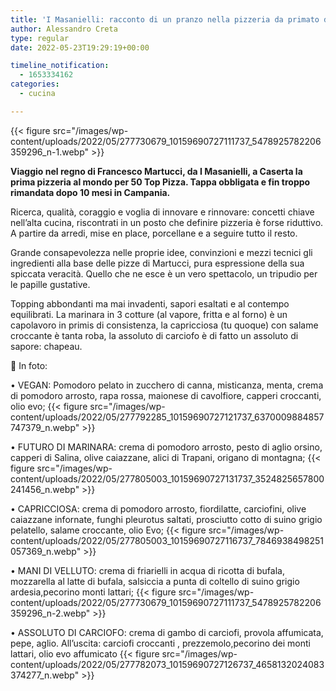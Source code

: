```yaml
---
title: 'I Masanielli: racconto di un pranzo nella pizzeria da primato di Martucci'
author: Alessandro Creta
type: regular
date: 2022-05-23T19:29:19+00:00

timeline_notification:
  - 1653334162
categories:
  - cucina

---
```


{{< figure src="/images/wp-content/uploads/2022/05/277730679_10159690727111737_5478925782206359296_n-1.webp" >}}
 

**Viaggio nel regno di Francesco Martucci, da I Masanielli, a Caserta la prima pizzeria al mondo per 50 Top Pizza. Tappa obbligata e fin troppo rimandata dopo 10 mesi in Campania.**

Ricerca, qualità, coraggio e voglia di innovare e rinnovare: concetti chiave nell’alta cucina, riscontrati in un posto che definire pizzeria è forse riduttivo. A partire da arredi, mise en place, porcellane e a seguire tutto il resto.

Grande consapevolezza nelle proprie idee, convinzioni e mezzi tecnici gli ingredienti alla base delle pizze di Martucci, pura espressione della sua spiccata veracità. Quello che ne esce è un vero spettacolo, un tripudio per le papille gustative.

Topping abbondanti ma mai invadenti, sapori esaltati e al contempo equilibrati. La marinara in 3 cotture (al vapore, fritta e al forno) è un capolavoro in primis di consistenza, la capricciosa (tu quoque) con salame croccante è tanta roba, la assoluto di carciofo è di fatto un assoluto di sapore: chapeau. 

📸 In foto: 

  
• VEGAN: Pomodoro pelato in zucchero di canna, misticanza, menta, crema di pomodoro arrosto, rapa rossa, maionese di cavolfiore, capperi croccanti, olio evo;
{{< figure src="/images/wp-content/uploads/2022/05/277792285_10159690727121737_6370009884857747379_n.webp" >}}
 

  
• FUTURO DI MARINARA: crema di pomodoro arrosto, pesto di aglio orsino, capperi di Salina, olive caiazzane, alici di Trapani, origano di montagna;
{{< figure src="/images/wp-content/uploads/2022/05/277805003_10159690727131737_3524825657800241456_n.webp" >}}
 

  
• CAPRICCIOSA: crema di pomodoro arrosto, fiordilatte, carciofini, olive caiazzane infornate, funghi pleurotus saltati, prosciutto cotto di suino grigio pelatello, salame croccante, olio Evo;
{{< figure src="/images/wp-content/uploads/2022/05/277805003_10159690727116737_7846938498251057369_n.webp" >}}
 

  
• MANI DI VELLUTO: crema di friarielli in acqua di ricotta di bufala, mozzarella al latte di bufala, salsiccia a punta di coltello di suino grigio ardesia,pecorino monti lattari;
{{< figure src="/images/wp-content/uploads/2022/05/277730679_10159690727111737_5478925782206359296_n-2.webp" >}}
 

  
• ASSOLUTO DI CARCIOFO: crema di gambo di carciofi, provola affumicata, pepe, aglio. All&#8217;uscita: carciofi croccanti , prezzemolo,pecorino dei monti lattari, olio evo affumicato
{{< figure src="/images/wp-content/uploads/2022/05/277782073_10159690727126737_4658132024083374277_n.webp" >}}
